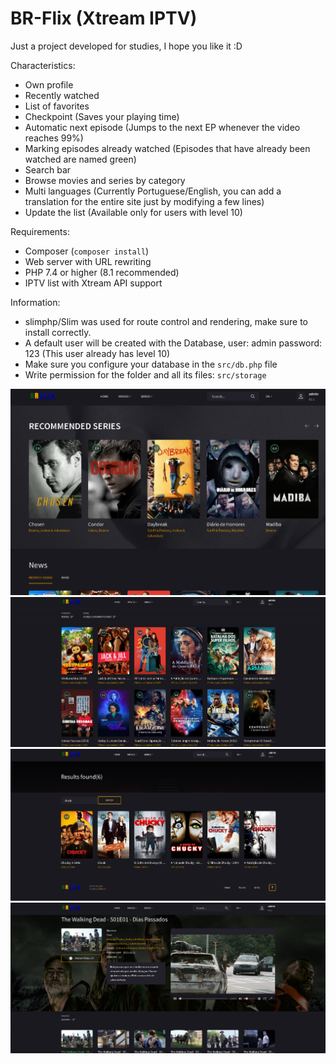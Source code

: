 # BR-Flix (Xtream IPTV)

Just a project developed for studies, I hope you like it :D

Characteristics:
  - Own profile
  - Recently watched
  - List of favorites
  - Checkpoint (Saves your playing time)
  - Automatic next episode (Jumps to the next EP whenever the video reaches 99%)
  - Marking episodes already watched (Episodes that have already been watched are named green)
  - Search bar
  - Browse movies and series by category
  - Multi languages ​​(Currently Portuguese/English, you can add a translation for the entire site just by modifying a few lines)
  - Update the list (Available only for users with level 10)

Requirements:
  - Composer (`composer install`)
  - Web server with URL rewriting
  - PHP 7.4 or higher (8.1 recommended)
  - IPTV list with Xtream API support

Information:
  - slimphp/Slim was used for route control and rendering, make sure to install correctly.
  - A default user will be created with the Database, user: admin password: 123 (This user already has level 10)
  - Make sure you configure your database in the `src/db.php` file
  - Write permission for the folder and all its files: `src/storage`

![Logo](./preview.png)
![Logo](./preview2.png)
![Logo](./preview3.png)
![Logo](./preview4.png)

